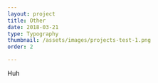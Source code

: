 ```yaml
---
layout: project
title: Other
date: 2018-03-21
type: Typography
thumbnail: /assets/images/projects-test-1.png
order: 2

---
```


Huh
